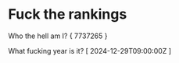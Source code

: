 # Fuck the rankings

Who the hell am I?
{ 7737265 }

What fucking year is it?
[ 2024-12-29T09:00:00Z ]
